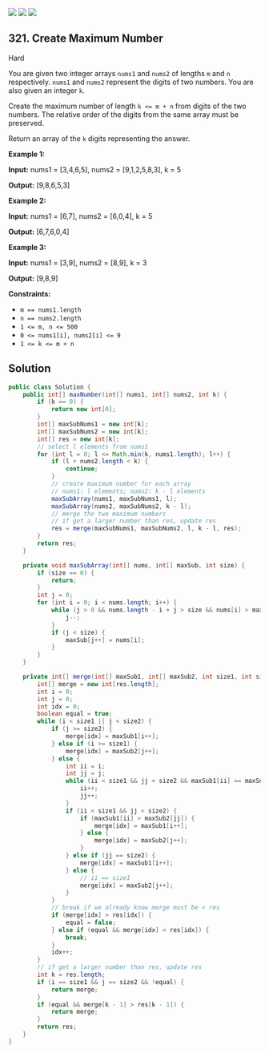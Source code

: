 [![](https://img.shields.io/github/stars/javadev/LeetCode-in-Java?label=Stars&style=flat-square)](https://github.com/javadev/LeetCode-in-Java)
[![](https://img.shields.io/github/forks/javadev/LeetCode-in-Java?label=Fork%20me%20on%20GitHub%20&style=flat-square)](https://github.com/javadev/LeetCode-in-Java/fork)
[![](https://img.shields.io/badge/-LeetCode%20in%20Kotlin-blue?style=flat-square)](https://github.com/javadev/LeetCode-in-Kotlin)

## 321\. Create Maximum Number

Hard

You are given two integer arrays `nums1` and `nums2` of lengths `m` and `n` respectively. `nums1` and `nums2` represent the digits of two numbers. You are also given an integer `k`.

Create the maximum number of length `k <= m + n` from digits of the two numbers. The relative order of the digits from the same array must be preserved.

Return an array of the `k` digits representing the answer.

**Example 1:**

**Input:** nums1 = [3,4,6,5], nums2 = [9,1,2,5,8,3], k = 5

**Output:** [9,8,6,5,3] 

**Example 2:**

**Input:** nums1 = [6,7], nums2 = [6,0,4], k = 5

**Output:** [6,7,6,0,4] 

**Example 3:**

**Input:** nums1 = [3,9], nums2 = [8,9], k = 3

**Output:** [9,8,9] 

**Constraints:**

*   `m == nums1.length`
*   `n == nums2.length`
*   `1 <= m, n <= 500`
*   `0 <= nums1[i], nums2[i] <= 9`
*   `1 <= k <= m + n`

## Solution

```java
public class Solution {
    public int[] maxNumber(int[] nums1, int[] nums2, int k) {
        if (k == 0) {
            return new int[0];
        }
        int[] maxSubNums1 = new int[k];
        int[] maxSubNums2 = new int[k];
        int[] res = new int[k];
        // select l elements from nums1
        for (int l = 0; l <= Math.min(k, nums1.length); l++) {
            if (l + nums2.length < k) {
                continue;
            }
            // create maximum number for each array
            // nums1: l elements; nums2: k - l elements
            maxSubArray(nums1, maxSubNums1, l);
            maxSubArray(nums2, maxSubNums2, k - l);
            // merge the two maximum numbers
            // if get a larger number than res, update res
            res = merge(maxSubNums1, maxSubNums2, l, k - l, res);
        }
        return res;
    }

    private void maxSubArray(int[] nums, int[] maxSub, int size) {
        if (size == 0) {
            return;
        }
        int j = 0;
        for (int i = 0; i < nums.length; i++) {
            while (j > 0 && nums.length - i + j > size && nums[i] > maxSub[j - 1]) {
                j--;
            }
            if (j < size) {
                maxSub[j++] = nums[i];
            }
        }
    }

    private int[] merge(int[] maxSub1, int[] maxSub2, int size1, int size2, int[] res) {
        int[] merge = new int[res.length];
        int i = 0;
        int j = 0;
        int idx = 0;
        boolean equal = true;
        while (i < size1 || j < size2) {
            if (j >= size2) {
                merge[idx] = maxSub1[i++];
            } else if (i >= size1) {
                merge[idx] = maxSub2[j++];
            } else {
                int ii = i;
                int jj = j;
                while (ii < size1 && jj < size2 && maxSub1[ii] == maxSub2[jj]) {
                    ii++;
                    jj++;
                }
                if (ii < size1 && jj < size2) {
                    if (maxSub1[ii] > maxSub2[jj]) {
                        merge[idx] = maxSub1[i++];
                    } else {
                        merge[idx] = maxSub2[j++];
                    }
                } else if (jj == size2) {
                    merge[idx] = maxSub1[i++];
                } else {
                    // ii == size1
                    merge[idx] = maxSub2[j++];
                }
            }
            // break if we already know merge must be < res
            if (merge[idx] > res[idx]) {
                equal = false;
            } else if (equal && merge[idx] < res[idx]) {
                break;
            }
            idx++;
        }
        // if get a larger number than res, update res
        int k = res.length;
        if (i == size1 && j == size2 && !equal) {
            return merge;
        }
        if (equal && merge[k - 1] > res[k - 1]) {
            return merge;
        }
        return res;
    }
}
```
